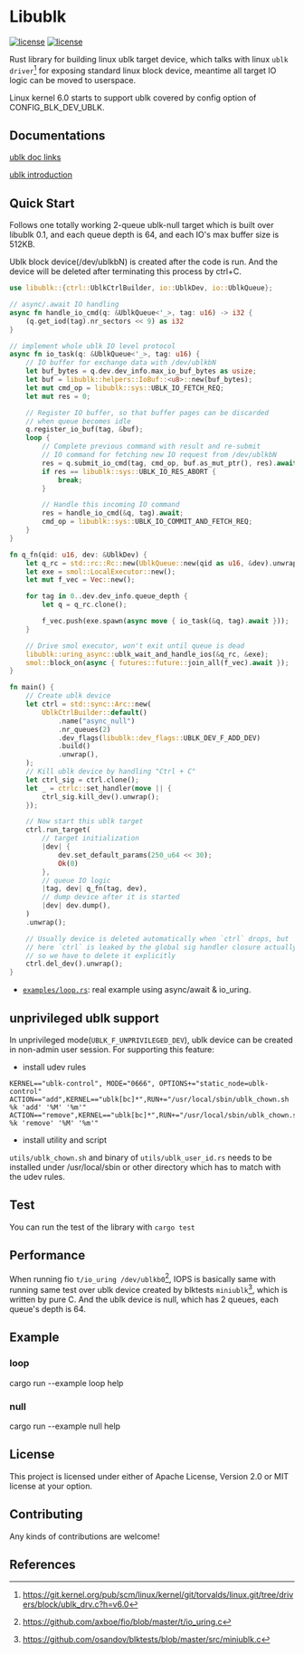 # Libublk

[![license](https://img.shields.io/badge/License-MIT-blue.svg)](https://github.com/ming1/libublk-rs/blob/master/LICENSE-MIT)
[![license](https://img.shields.io/badge/License-Apache%202.0-blue.svg)](https://github.com/ming1/libublk-rs/blob/master/LICENSE-APACHE)

Rust library for building linux ublk target device, which talks with
linux `ublk driver`[^1] for exposing standard linux block device,
meantime all target IO logic can be moved to userspace.

Linux kernel 6.0 starts to support ublk covered by config option of
CONFIG_BLK_DEV_UBLK.

## Documentations

[ublk doc
links](https://github.com/ming1/ubdsrv/blob/master/doc/external_links.rst)

[ublk
introduction](https://github.com/ming1/ubdsrv/blob/master/doc/ublk_intro.pdf)

## Quick Start

Follows one totally working 2-queue ublk-null target which is built over
libublk 0.1, and each queue depth is 64, and each IO\'s max buffer size
is 512KB.

Ublk block device(/dev/ublkbN) is created after the code is run. And the
device will be deleted after terminating this process by ctrl+C.

``` rust
use libublk::{ctrl::UblkCtrlBuilder, io::UblkDev, io::UblkQueue};

// async/.await IO handling
async fn handle_io_cmd(q: &UblkQueue<'_>, tag: u16) -> i32 {
    (q.get_iod(tag).nr_sectors << 9) as i32
}

// implement whole ublk IO level protocol
async fn io_task(q: &UblkQueue<'_>, tag: u16) {
    // IO buffer for exchange data with /dev/ublkbN
    let buf_bytes = q.dev.dev_info.max_io_buf_bytes as usize;
    let buf = libublk::helpers::IoBuf::<u8>::new(buf_bytes);
    let mut cmd_op = libublk::sys::UBLK_IO_FETCH_REQ;
    let mut res = 0;

    // Register IO buffer, so that buffer pages can be discarded
    // when queue becomes idle
    q.register_io_buf(tag, &buf);
    loop {
        // Complete previous command with result and re-submit
        // IO command for fetching new IO request from /dev/ublkbN
        res = q.submit_io_cmd(tag, cmd_op, buf.as_mut_ptr(), res).await;
        if res == libublk::sys::UBLK_IO_RES_ABORT {
            break;
        }

        // Handle this incoming IO command
        res = handle_io_cmd(&q, tag).await;
        cmd_op = libublk::sys::UBLK_IO_COMMIT_AND_FETCH_REQ;
    }
}

fn q_fn(qid: u16, dev: &UblkDev) {
    let q_rc = std::rc::Rc::new(UblkQueue::new(qid as u16, &dev).unwrap());
    let exe = smol::LocalExecutor::new();
    let mut f_vec = Vec::new();

    for tag in 0..dev.dev_info.queue_depth {
        let q = q_rc.clone();

        f_vec.push(exe.spawn(async move { io_task(&q, tag).await }));
    }

    // Drive smol executor, won't exit until queue is dead
    libublk::uring_async::ublk_wait_and_handle_ios(&q_rc, &exe);
    smol::block_on(async { futures::future::join_all(f_vec).await });
}

fn main() {
    // Create ublk device
    let ctrl = std::sync::Arc::new(
        UblkCtrlBuilder::default()
            .name("async_null")
            .nr_queues(2)
            .dev_flags(libublk::dev_flags::UBLK_DEV_F_ADD_DEV)
            .build()
            .unwrap(),
    );
    // Kill ublk device by handling "Ctrl + C"
    let ctrl_sig = ctrl.clone();
    let _ = ctrlc::set_handler(move || {
        ctrl_sig.kill_dev().unwrap();
    });

    // Now start this ublk target
    ctrl.run_target(
        // target initialization
        |dev| {
            dev.set_default_params(250_u64 << 30);
            Ok(0)
        },
        // queue IO logic
        |tag, dev| q_fn(tag, dev),
        // dump device after it is started
        |dev| dev.dump(),
    )
    .unwrap();

    // Usually device is deleted automatically when `ctrl` drops, but
    // here `ctrl` is leaked by the global sig handler closure actually,
    // so we have to delete it explicitly
    ctrl.del_dev().unwrap();
}
```

 * [`examples/loop.rs`](examples/loop.rs): real example using async/await & io_uring.


## unprivileged ublk support

In unprivileged mode(`UBLK_F_UNPRIVILEGED_DEV`), ublk device can be created
in non-admin user session. For supporting this feature:

- install udev rules

```
KERNEL=="ublk-control", MODE="0666", OPTIONS+="static_node=ublk-control"
ACTION=="add",KERNEL=="ublk[bc]*",RUN+="/usr/local/sbin/ublk_chown.sh %k 'add' '%M' '%m'"
ACTION=="remove",KERNEL=="ublk[bc]*",RUN+="/usr/local/sbin/ublk_chown.sh %k 'remove' '%M' '%m'"
```

- install utility and script

`utils/ublk_chown.sh` and binary of `utils/ublk_user_id.rs` needs to be
installed under /usr/local/sbin or other directory which has to match
with the udev rules.


## Test

You can run the test of the library with ```cargo test```

## Performance

When running fio `t/io_uring /dev/ublkb0`[^2], IOPS is basically same with
running same test over ublk device created by blktests `miniublk`[^3], which
is written by pure C. And the ublk device is null, which has 2 queues, each
queue's depth is 64.

## Example

### loop

  cargo run \--example loop help

### null

  cargo run \--example null help

## License

This project is licensed under either of Apache License, Version 2.0 or
MIT license at your option.

## Contributing

Any kinds of contributions are welcome!

## References

[^1]: <https://git.kernel.org/pub/scm/linux/kernel/git/torvalds/linux.git/tree/drivers/block/ublk_drv.c?h=v6.0>
[^2]: <https://github.com/axboe/fio/blob/master/t/io_uring.c>
[^3]: <https://github.com/osandov/blktests/blob/master/src/miniublk.c>

